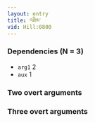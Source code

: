 ```yaml
---
layout: entry
title: འཐིམ་
vid: Hill:0800
---
```

### Dependencies (N = 3)
* `arg1` 2
* `aux` 1


### Two overt arguments


### Three overt arguments
